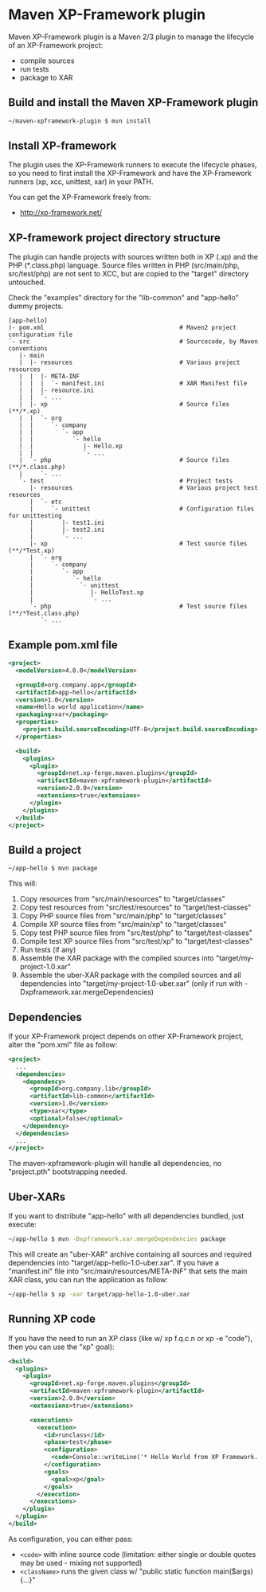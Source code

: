 Maven XP-Framework plugin
=======================================================================

Maven XP-Framework plugin is a Maven 2/3 plugin to manage the lifecycle
of an XP-Framework project:

* compile sources
* run tests
* package to XAR


Build and install the Maven XP-Framework plugin
-----------------------------------------------------------------------

```sh
~/maven-xpframework-plugin $ mvn install
```

Install XP-framework
-----------------------------------------------------------------------

The plugin uses the XP-Framework runners to execute the lifecycle
phases, so you need to first install the XP-Framework and have the
XP-Framework runners (xp, xcc, unittest, xar) in your PATH.

You can get the XP-Framework freely from:
* http://xp-framework.net/


XP-framework project directory structure
-----------------------------------------------------------------------

The plugin can handle projects with sources written both in XP (.xp)
and the PHP (*.class.php) language. Source files written in PHP
(src/main/php, src/test/php) are not sent to XCC, but are copied to the
"target" directory untouched.

Check the "examples" directory for the "lib-common" and "app-hello"
dummy projects.

    [app-hello]
    |- pom.xml                                      # Maven2 project configuration file
    `- src                                          # Sourcecode, by Maven conventions
       |- main
       |  |- resources                              # Various project resources
       |  |  |- META-INF
       |  |  |  `- manifest.ini                     # XAR Manifest file
       |  |  |- resource.ini
       |  |  `- ...
       |  |- xp                                     # Source files (**/*.xp)
       |  |  `- org
       |  |     `- company
       |  |        `- app
       |  |           `- hello
       |  |              |- Hello.xp
       |  |              `- ...
       |  `- php                                    # Source files (**/*.class.php)
       |     `- ...
       `- test                                      # Project tests
          |- resources                              # Various project test resources
          |  `- etc
          |     `- unittest                         # Configuration files for unittesting
          |        |- test1.ini
          |        |- test2.ini
          |        `- ...
          |- xp                                     # Test source files (**/*Test.xp)
          |  `- org
          |     `- company
          |        `- app
          |           `- hello
          |             `- unittest
          |                |- HelloTest.xp
          |                `- ...
          `- php                                    # Test source files (**/*Test.class.php)
             `- ...

Example pom.xml file
-----------------------------------------------------------------------

```xml
<project>
  <modelVersion>4.0.0</modelVersion>

  <groupId>org.company.app</groupId>
  <artifactId>app-hello</artifactId>
  <version>1.0</version>
  <name>Hello world application</name>
  <packaging>xar</packaging>
  <properties>
    <project.build.sourceEncoding>UTF-8</project.build.sourceEncoding>
  </properties>

  <build>
    <plugins>
      <plugin>
        <groupId>net.xp-forge.maven.plugins</groupId>
        <artifactId>maven-xpframework-plugin</artifactId>
        <version>2.0.0</version>
        <extensions>true</extensions>
      </plugin>
    </plugins>
  </build>
</project>
```


Build a project
-----------------------------------------------------------------------

```sh
~/app-hello $ mvn package
```

This will:

1. Copy resources from "src/main/resources" to "target/classes"
2. Copy test resources from "src/test/resources" to "target/test-classes"
3. Copy PHP source files from "src/main/php" to "target/classes"
4. Compile XP source files from "src/main/xp" to "target/classes"
5. Copy test PHP source files from "src/test/php" to "target/test-classes"
6. Compile test XP source files from "src/test/xp" to "target/test-classes"
7. Run tests (if any)
8. Assemble the XAR package with the compiled sources into "target/my-project-1.0.xar"
9. Assemble the uber-XAR package with the compiled sources and all dependencies into
   "target/my-project-1.0-uber.xar" (only if run with -Dxpframework.xar.mergeDependencies)


Dependencies
-----------------------------------------------------------------------

If your XP-Framework project depends on other XP-Framework project,
alter the "pom.xml" file as follow:

```xml
<project>
  ...
  <dependencies>
    <dependency>
      <groupId>org.company.lib</groupId>
      <artifactId>lib-common</artifactId>
      <version>1.0</version>
      <type>xar</type>
      <optional>false</optional>
    </dependency>
  </dependencies>
  ...
</project>
```

The maven-xpframework-plugin will handle all dependencies, no
"project.pth" bootstrapping needed.


Uber-XARs
---------

If you want to distribute "app-hello" with all dependencies bundled,
just execute:

```sh
~/app-hello $ mvn -Dxpframework.xar.mergeDependencies package
```

This will create an "uber-XAR" archive containing all sources and
required dependencies into "target/app-hello-1.0-uber.xar". If you have
a "manifest.ini" file into "src/main/resources/META-INF" that sets the
main XAR class, you can run the application as follow:

```sh
~/app-hello $ xp -xar target/app-hello-1.0-uber.xar
```

Running XP code
---------------

If you have the need to run an XP class (like w/ xp f.q.c.n or xp -e "code"),
then you can use the "xp" goal):

```xml
<build>
  <plugins>
    <plugin>
      <groupId>net.xp-forge.maven.plugins</groupId>
      <artifactId>maven-xpframework-plugin</artifactId>
      <version>2.0.0</version>
      <extensions>true</extensions>

      <executions>
        <execution>
          <id>runclass</id>
          <phase>test</phase>
          <configuration>
            <code>Console::writeLine('* Hello World from XP Framework.');</code>
          </configuration>
          <goals>
            <goal>xp</goal>
          </goals>
        </execution>
      </executions>
    </plugin>
  </plugin>
</build>
```

As configuration, you can either pass:

* `<code>` with inline source code (limitation: either single or double quotes may
  be used - mixing not supported)
* `<className>` runs the given class w/ "public static function main($args) {...}"
